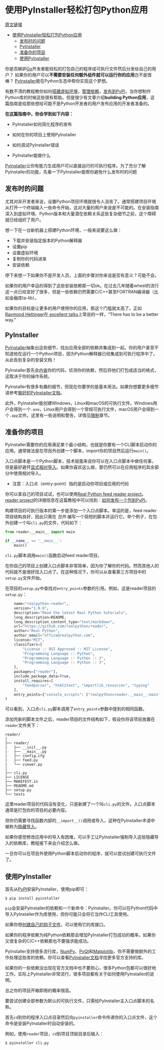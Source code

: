 # 使用PyInstaller轻松打包Python应用
[原文链接](https://realpython.com/pyinstaller-python/)

<!-- TOC -->

- [使用PyInstaller轻松打包Python应用](#使用pyinstaller轻松打包python应用)
    - [发布时的问题](#发布时的问题)
    - [PyInstaller](#pyinstaller)
    - [准备你的项目](#准备你的项目)
    - [使用PyInstaller](#使用pyinstaller)

<!-- /TOC -->

你是否嫉妒[Go](https://realpython.com/pyinstaller-python/)开发者能轻松的打包自己的程序成可执行文件然后分发给自己的用户？
如果你的用户可以**不需要安装任何额外组件就可以运行你的应用**岂不是很棒？
[PyInstaller](https://pyinstaller.readthedocs.io/en/stable/)能在Python生态中帮你实现这个梦想。

有数不清的教程教你如何[搭建虚拟环境](https://realpython.com/dependency-pitfalls/)，[管理依赖](https://realpython.com/products/managing-python-dependencies/)，[发布到PyPI](https://realpython.com/pypi-publish-python-package/)，当你想制作Python库的时候这些很有帮助。但是很少有文章介绍**building Python应用**，这篇指南是给那些想给可能不是Python开发者的用户发布应用的开发者准备的。

**在这篇指南中，你会学到如下内容：**

* PyInstaller如何简化程序的发布

* 如何在你的项目上使用PyInstaller

* 如何调试PyInstaller错误

* PyInstaller能做什么

[PyInstaller](https://pyinstaller.readthedocs.io/en/stable/)让你有能力生成用户可以直接运行的可执行程序。为了充分了解PyInstaller的功能，先看一下PyInstaller能帮你避免什么发布时的问题

## 发布时的问题

尤其对非开发者来说，设置Python项目环境就很令人沮丧了。通常搭建项目环境从打开一个终端输入一些命令开始，这对大量的用户来说是不可能的。在安装指南深入到虚拟环境、Python版本和大量潜在依赖关系这些复杂细节之前，这个障碍就已经组织了用户。

想一下在一台新机器上搭建Python环境，一般来说要这么做：
* 下载并安装指定版本的Python解释器
* 设置pip
* 设置虚拟环境
* 复制你的代码进来
* 安装依赖

停下来想一下如果你不是开发人员，上面的步骤对你来说是否有意义？可能不会。

如果你的用户幸运的得到了这些安装依赖那一切ok。在过去几年随着wheel的流行这一点已经变好了很多，但是一些依赖仍然需要C/C++甚至FORTRAN编译器（比如金融库ta-lib）。

如果你的目标是让更多的用户使用你的应用，那这个门槛就太高了。正如[Raymond Hettinger](https://mobile.twitter.com/raymondh)在[ excellent talks](https://pyvideo.org/speaker/raymond-hettinger.html)上常说的一样，“There has to be a better way.”

## PyInstaller
[PyInstaller](https://pyinstaller.readthedocs.io/en/stable/)抽象出这些细节，找出应用全部的依赖并集成到一起。你的用户甚至不知道他在运行一个Python项目，因为Python解释器已经集成到可执行程序中了。从此告别复杂的安装文档！

PyInstaller首先会[内省](https://en.wikipedia.org/wiki/Type_introspection)你的代码，侦测你的依赖，然后将他们打包成适当的格式，这取决于你的操作系统。

PyInstaller有很多有趣的细节，但现在你要学的是基本用法。如果你想要更多细节请参考[极好的PyInstaller文档](https://pyinstaller.readthedocs.io/en/stable/operating-mode.html#analysis-finding-the-files-your-program-needs)。

此外，PyInstaller能创建Windows，Linux和macOS的可执行文件。Windows用户会得到一个`.exe`，Linux用户会得到一个常规可执行文件，macOS用户会得到一个`.app`文件。这里有一些说明和警告，详情见[限制]()章节。

## 准备你的项目

PyInstaller需要你的应用满足某个最小结构，也就是你要有一个CLI脚本启动你的应用。通常做法是在项目外创建一个脚本，import你的项目然后运行`main()`。

入口点脚本是一个Python脚本，技术层面来说你可以在入口点脚本中做任何事，但是最好避开[显式相对导入](https://realpython.com/absolute-vs-relative-python-imports/#relative-imports)。如果你喜欢这么做，那仍然可以在应用程序的其余部分中使用相对导入。

* 注意：入口点（entry-point）指的是启动你项目或应用的代码

你可以拿自己的项目试试，也可以使用[Real Python feed reader project](https://github.com/realpython/reader)。[reader project](https://github.com/realpython/reader)的详细信息在这篇教程中可以找到：[如何发布一个包到PyPI](https://realpython.com/pypi-publish-python-package/)。

构建项目的可执行版本的第一步是添加一个入口点脚本。幸运的是，feed reader项目结构良好，因此只需在 *包外* 编写一个简短的脚本并运行它。举个例子，在包外创建一个叫`cli.py`的文件，代码如下：
```python
from reader.__main__ import main

if __name__ == '__main__':
    main()
```

`cli.py`脚本调用`main()`函数启动feed reader项目。

在你自己的项目上创建入口点脚本非常简单，因为你了解你的代码。然而其他人的代码就不是很好找入口点了。在这种情况下，你可以从查看第三方项目中的`setup.py`文件开始。

在项目的`setup.py`中查找对`entry_points`参数的引用。例如，这是reader项目的`setup.py`：
```python
    name="realpython-reader",
    version="1.0.0",
    description="Read the latest Real Python tutorials",
    long_description=README,
    long_description_content_type="text/markdown",
    url="https://github.com/realpython/reader",
    author="Real Python",
    author_email="office@realpython.com",
    license="MIT",
    classifiers=[
        "License :: OSI Approved :: MIT License",
        "Programming Language :: Python",
        "Programming Language :: Python :: 2",
        "Programming Language :: Python :: 3",
    ],
    packages=["reader"],
    include_package_data=True,
    install_requires=[
        "feedparser", "html2text", "importlib_resources", "typing"
    ],
    entry_points={"console_scripts": ["realpython=reader.__main__:main"]},
)
```

可以看到，入口点`cli.py`脚本调用了`entry_points`参数中提到的相同函数。

添加完新的脚本文件之后，reader项目的文件结构如下，假设你将该项目放置在`reader`文件夹下：
```
reader/
|
├── reader/
|   ├── __init__.py
|   ├── __main__.py
|   ├── config.cfg
|   ├── feed.py
|   └── viewer.py
|
├── cli.py
├── LICENSE
├── MANIFEST.in
├── README.md
├── setup.py
└── tests
```

这里reader项目的代码没有变化，只是新建了一个叫`cli.py`的文件。入口点脚本通常是打包你的项目的必要内容。

但你仍需要寻找函数内部的`__import__()`调用或导入，这种在PyInstaller术语中被称为[隐藏导入](https://pyinstaller.readthedocs.io/en/stable/when-things-go-wrong.html?highlight=Hidden#listing-hidden-imports)。

如果你感觉修改应用中的导入有困难，可以手工让PyInstaller强制导入这些隐藏导入的依赖库，教程接下来会介绍怎么做。

一旦你可以在项目外使用Python脚本启动你的程序，就可以尝试创建可执行文件了。

## 使用PyInstaller

首先从[PyPI](https://pypi.org/)安装PyInstaller，使用pip即可：
```shell
$ pip install pyinstaller
```

`pip`会安装PyInstaller的依赖和一个新命令：PyInstaller。你可以在Python代码中导入PyInstaller作为库使用，但你可能只会将它当作CLI工具使用。

如果你想[创建自己的钩子文件](https://pyinstaller.readthedocs.io/en/stable/hooks.html#)，可以使用它的库接口。

如果你的程序依赖为纯Python依赖那会增加PyInstaller打包成功的概率。如果你又很复杂的C/C++依赖那也不要强求能成功。

PyInstaller支持很多流行库，[NumPy](http://www.numpy.org/)、[PyQt](https://pypi.org/project/PyQt5/)和[Matplotlib](https://matplotlib.org/)，你不需要做额外的工作处理这些库的依赖。你可以查看[PyInstaller文档](https://github.com/pyinstaller/pyinstaller/wiki/Supported-Packages)寻找更多官方支持的库。

如果你的一些依赖没出现在官方文档中也不要担心，很多Python包都可以很好地工作。实际上PyInstaller非常流行，很多项目都有关于如何使用PyInstaller的说明。

总之你的项目开箱即用的概率很高。

要尝试创建全部参数为默认的可执行文件，只需给PyInstaller主入口点脚本的名称。

首先`cd`到你的程序入口点目录然后向`pyinstaller`命令传递你的入口点文件，这个命令是安装PyInstaller时自动安装的。

例如，使用`reader`项目，`cd`到项目顶层目录后输入：
```shell
$ pyinstaller cli.py
```